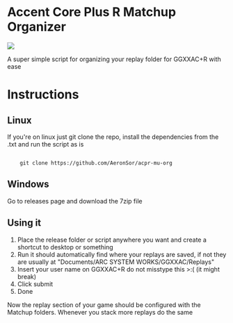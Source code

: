 # Accent Core Plus R Matchup Organizer

<img src="https://i.imgur.com/2ww87YZ.png">

<p>A super simple script for organizing your replay folder for GGXXAC+R with ease<p>

# Instructions

## Linux
<p>If you're on linux just git clone the repo, install the dependencies from the .txt and run the script as is<p>

<code>
    git clone https://github.com/AeronSor/acpr-mu-org
</code>

## Windows
<p>Go to releases page and download the 7zip file<p>

## Using it

1. Place the release folder or script anywhere you want and create a shortcut to desktop or something
2. Run it should automatically find where your replays are saved, if not they are usually at "Documents/ARC SYSTEM WORKS/GGXXAC/Replays"
3. Insert your user name on GGXXAC+R do not misstype this >:( (it might break)
4. Click submit
5. Done

Now the replay section of your game should be configured with the Matchup folders.
Whenever you stack more replays do the same
